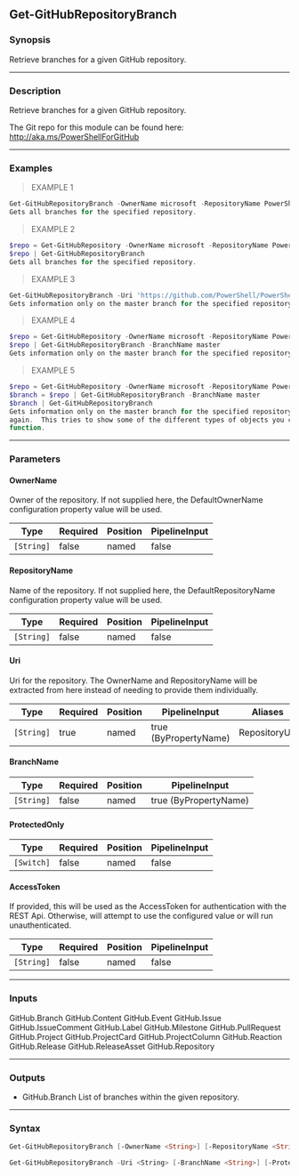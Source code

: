 Get-GitHubRepositoryBranch
--------------------------

### Synopsis
Retrieve branches for a given GitHub repository.

---

### Description

Retrieve branches for a given GitHub repository.

The Git repo for this module can be found here: http://aka.ms/PowerShellForGitHub

---

### Examples
> EXAMPLE 1

```PowerShell
Get-GitHubRepositoryBranch -OwnerName microsoft -RepositoryName PowerShellForGitHub
Gets all branches for the specified repository.
```
> EXAMPLE 2

```PowerShell
$repo = Get-GitHubRepository -OwnerName microsoft -RepositoryName PowerShellForGitHub
$repo | Get-GitHubRepositoryBranch
Gets all branches for the specified repository.
```
> EXAMPLE 3

```PowerShell
Get-GitHubRepositoryBranch -Uri 'https://github.com/PowerShell/PowerShellForGitHub' -BranchName master
Gets information only on the master branch for the specified repository.
```
> EXAMPLE 4

```PowerShell
$repo = Get-GitHubRepository -OwnerName microsoft -RepositoryName PowerShellForGitHub
$repo | Get-GitHubRepositoryBranch -BranchName master
Gets information only on the master branch for the specified repository.
```
> EXAMPLE 5

```PowerShell
$repo = Get-GitHubRepository -OwnerName microsoft -RepositoryName PowerShellForGitHub
$branch = $repo | Get-GitHubRepositoryBranch -BranchName master
$branch | Get-GitHubRepositoryBranch
Gets information only on the master branch for the specified repository, and then does it
again.  This tries to show some of the different types of objects you can pipe into this
function.
```

---

### Parameters
#### **OwnerName**
Owner of the repository.
If not supplied here, the DefaultOwnerName configuration property value will be used.

|Type      |Required|Position|PipelineInput|
|----------|--------|--------|-------------|
|`[String]`|false   |named   |false        |

#### **RepositoryName**
Name of the repository.
If not supplied here, the DefaultRepositoryName configuration property value will be used.

|Type      |Required|Position|PipelineInput|
|----------|--------|--------|-------------|
|`[String]`|false   |named   |false        |

#### **Uri**
Uri for the repository.
The OwnerName and RepositoryName will be extracted from here instead of needing to provide
them individually.

|Type      |Required|Position|PipelineInput        |Aliases      |
|----------|--------|--------|---------------------|-------------|
|`[String]`|true    |named   |true (ByPropertyName)|RepositoryUrl|

#### **BranchName**

|Type      |Required|Position|PipelineInput        |
|----------|--------|--------|---------------------|
|`[String]`|false   |named   |true (ByPropertyName)|

#### **ProtectedOnly**

|Type      |Required|Position|PipelineInput|
|----------|--------|--------|-------------|
|`[Switch]`|false   |named   |false        |

#### **AccessToken**
If provided, this will be used as the AccessToken for authentication with the
REST Api.  Otherwise, will attempt to use the configured value or will run unauthenticated.

|Type      |Required|Position|PipelineInput|
|----------|--------|--------|-------------|
|`[String]`|false   |named   |false        |

---

### Inputs
GitHub.Branch
GitHub.Content
GitHub.Event
GitHub.Issue
GitHub.IssueComment
GitHub.Label
GitHub.Milestone
GitHub.PullRequest
GitHub.Project
GitHub.ProjectCard
GitHub.ProjectColumn
GitHub.Reaction
GitHub.Release
GitHub.ReleaseAsset
GitHub.Repository

---

### Outputs
* GitHub.Branch
List of branches within the given repository.

---

### Syntax
```PowerShell
Get-GitHubRepositoryBranch [-OwnerName <String>] [-RepositoryName <String>] [-BranchName <String>] [-ProtectedOnly] [-AccessToken <String>] [<CommonParameters>]
```
```PowerShell
Get-GitHubRepositoryBranch -Uri <String> [-BranchName <String>] [-ProtectedOnly] [-AccessToken <String>] [<CommonParameters>]
```
